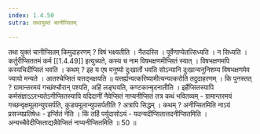 ```yaml
---
index: 1.4.50
sutra: तथायुक्तं चानीप्सितम्

---
```

 तथा युक्तं चानीप्सितम् किमुदाहरणम् ? विषं भक्ष्यतीति । नैतदस्ति । पूर्वेणाप्येतत्सिध्यति । न सिध्यति । कर्तुरीप्सिततमं कर्म [[1.4.49]] इत्युच्यते, कस्य च नाम विषभक्षणमीप्सितं स्यात् । विषभक्षणमपि कस्यचिदीप्सितं भवति । कथम् ? इह य एष मनुष्यो दुःखार्तो भवति सोऽन्यानि दुःखान्यनुनिशम्य विषभक्षणमेव ज्यायो मन्यते । आतश्चेप्सितं यत्तद्भक्षयति ॥ यत्तर्ह्यन्यत्करिष्यामीत्यन्यत्करोति तदुदाहरणम् । कि पुनस्तत् ? ग्रामान्तरमयं गच्छंश्चौरान् पश्यति, अहिं लङ्घयति, कण्टकान्मृदनातीति । इर्हेप्सितस्यापि कर्मसंज्ञाऽऽरभ्यतेऽनीप्सितस्यापि यदिदानीं नैवेप्सितं नाप्यनीप्सितं तत्र कथं भवितव्यम्  -  ग्रामान्तरमयं गच्छन्वृक्षमूलान्युपसर्पति, कुड्यमूलान्युपसर्पतीति ? अत्रापि सिद्धम् । कथम् ? अनीप्सितमिति नाऽयं प्रसज्यप्रतिषेधः  -  इर्प्सितं नेति । किं तर्हि पर्युदासोऽयं  -  यदन्यदीप्सितात्तदनीप्सितमिति । अन्यच्चैवेदीप्सिताद्यन्नैवेप्सितं नाप्यनीप्सितमिति ॥ 50 ॥ 